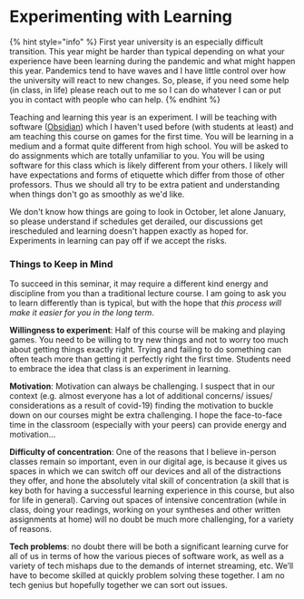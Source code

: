 # Experimenting with Learning

{% hint style="info" %}
First year university is an especially difficult transition. This year might be harder than typical depending on what your experience have been learning during the pandemic and what might happen this year. Pandemics tend to have waves and I have little control over how the university will react to new changes. So, please, if you need some help (in class, in life) please reach out to me so I can do whatever I can or put you in contact with people who can help.&#x20;
{% endhint %}

Teaching and learning this year is an experiment. I will be teaching with software ([Obsidian](course-info/digital-tools/obsidian/)) which I haven't used before (with students at least) and am teaching this course on games for the first time. You will be learning in a medium and a format quite different from high school.  You will be asked to do assignments which are totally unfamiliar to you. You will be using software for this class which is likely different from your others. I likely will have expectations and forms of etiquette which differ from those of other professors. Thus we should all try to be extra patient and understanding when things don't go as smoothly as we'd like.

We don't know how things are going to look in October, let alone January, so please understand if schedules get derailed, our discussions get irescheduled and learning doesn't happen exactly as hoped for. Experiments in learning can pay off if we accept the risks.

### Things to Keep in Mind

To succeed in this seminar, it may require a different kind energy and discipline from you than a traditional lecture course. I am going to ask you to learn differently than is typical, but with the hope that _this process will make it easier for you in the long term_.

**Willingness to experiment**: Half of this course will be making and playing games. You need to be willing to try new things and not to worry too much about getting things exactly right. Trying and failing to do something can often teach more than getting it perfectly right the first time. Students need to embrace the idea that class is an experiment in learning.&#x20;

**Motivation**: Motivation can always be challenging. I suspect that in our context (e.g. almost everyone has a lot of additional concerns/ issues/ considerations as a result of covid-19) finding the motivation to buckle down on our courses might be extra challenging. I hope the face-to-face time in the classroom (especially with your peers) can provide energy and motivation…

**Difficulty of concentration**: One of the reasons that I believe in-person classes remain so important, even in our digital age, is because it gives us spaces in which we can switch off our devices and all of the distractions they offer, and hone the absolutely vital skill of concentration (a skill that is key both for having a successful learning experience in this course, but also for life in general). Carving out spaces of intensive concentration (while in class, doing your readings, working on your syntheses and other written assignments at home) will no doubt be much more challenging, for a variety of reasons.

**Tech problems**: no doubt there will be both a significant learning curve for all of us in terms of how the various pieces of software work, as well as a variety of tech mishaps due to the demands of internet streaming, etc. We’ll have to become skilled at quickly problem solving these together. I am no tech genius but  hopefully together we can sort out issues.&#x20;

